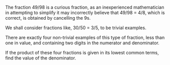   <p>The fraction 49/98 is a curious fraction, as an inexperienced mathematician in attempting to simplify it may incorrectly believe that 49/98 = 4/8, which is correct, is obtained by cancelling the 9s.</p>  <p>We shall consider fractions like, 30/50 = 3/5, to be trivial examples.</p>  <p>There are exactly four non-trivial examples of this type of fraction, less than one in value, and containing two digits in the numerator and denominator.</p>  <p>If the product of these four fractions is given in its lowest common terms, find the value of the denominator.</p>    